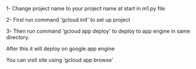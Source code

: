 1- Change project name to your project name at start in m1.py file

2- First run command 
    'gcloud init' to set up project
    
3- Then run command 
     'gcloud app deploy' to deploy to app engine in same directory.
     
After this it will deploy on google app engine

You can visit site using 'gcloud app browse'
     

